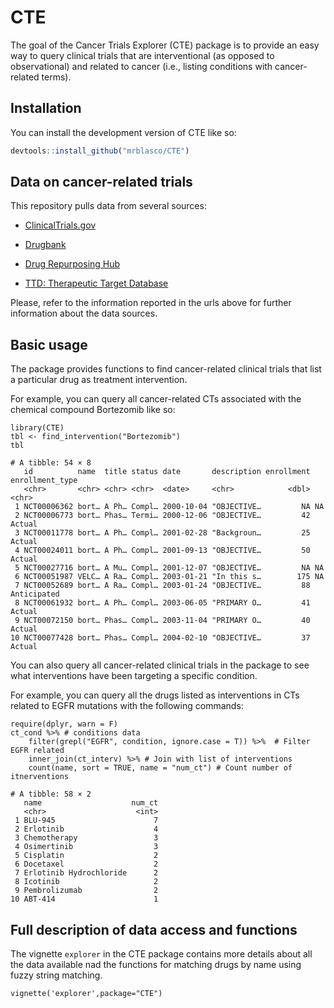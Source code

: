 # CTE

<!-- badges: start -->
<!-- badges: end -->

The goal of the Cancer Trials Explorer (CTE) package is to provide an easy way to query clinical trials that are interventional (as opposed to observational) and related to cancer (i.e., listing conditions with cancer-related terms). 

## Installation

You can install the development version of CTE like so:

``` r
devtools::install_github("mrblasco/CTE")
```

## Data on cancer-related trials

This repository pulls data from several sources:

- [ClinicalTrials.gov](https://clinicaltrials.gov)

- [Drugbank](https://go.drugbank.com)

- [Drug Repurposing Hub](https://www.broadinstitute.org/drug-repurposing-hub)

- [TTD: Therapeutic Target Database](https://www.ncbi.nlm.nih.gov/pmc/articles/PMC99057/)

Please, refer to the information reported in the urls above for further information about the data sources. 

## Basic usage

The package provides functions to find cancer-related clinical trials that list a particular drug as treatment intervention. 

For example, you can query all cancer-related CTs associated with the chemical compound Bortezomib like so: 

```{r}
library(CTE)
tbl <- find_intervention("Bortezomib")
tbl
```

```
# A tibble: 54 × 8
   id          name  title status date       description enrollment enrollment_type
   <chr>       <chr> <chr> <chr>  <date>     <chr>            <dbl> <chr>          
 1 NCT00006362 bort… A Ph… Compl… 2000-10-04 "OBJECTIVE…         NA NA             
 2 NCT00006773 bort… Phas… Termi… 2000-12-06 "OBJECTIVE…         42 Actual         
 3 NCT00011778 bort… A Ph… Compl… 2001-02-28 "Backgroun…         25 Actual         
 4 NCT00024011 bort… A Ph… Compl… 2001-09-13 "OBJECTIVE…         50 Actual         
 5 NCT00027716 bort… A Mu… Compl… 2001-12-07 "OBJECTIVE…         NA NA             
 6 NCT00051987 VELC… A Ra… Compl… 2003-01-21 "In this s…        175 NA             
 7 NCT00052689 bort… A Ra… Compl… 2003-01-24 "OBJECTIVE…         88 Anticipated    
 8 NCT00061932 bort… A Ph… Compl… 2003-06-05 "PRIMARY O…         41 Actual         
 9 NCT00072150 bort… Phas… Compl… 2003-11-04 "PRIMARY O…         40 Actual         
10 NCT00077428 bort… Phas… Compl… 2004-02-10 "OBJECTIVE…         37 Actual   
```


You can also query all cancer-related clinical trials in the package to see what interventions have been targeting a specific condition. 

For example, you can query all the drugs listed as interventions in CTs related to EGFR mutations with the following commands: 

```{r}
require(dplyr, warn = F)
ct_cond %>% # conditions data
    filter(grepl("EGFR", condition, ignore.case = T)) %>%  # Filter EGFR related
    inner_join(ct_interv) %>% # Join with list of interventions
    count(name, sort = TRUE, name = "num_ct") # Count number of itnerventions
```

```
# A tibble: 58 × 2
   name                    num_ct
   <chr>                    <int>
 1 BLU-945                      7
 2 Erlotinib                    4
 3 Chemotherapy                 3
 4 Osimertinib                  3
 5 Cisplatin                    2
 6 Docetaxel                    2
 7 Erlotinib Hydrochloride      2
 8 Icotinib                     2
 9 Pembrolizumab                2
10 ABT-414                      1
```

## Full description of data access and functions

The vignette `explorer` in the CTE package contains more details about all the data available nad the functions for matching drugs by name using fuzzy string matching. 

```{r}
vignette('explorer',package="CTE")
```





